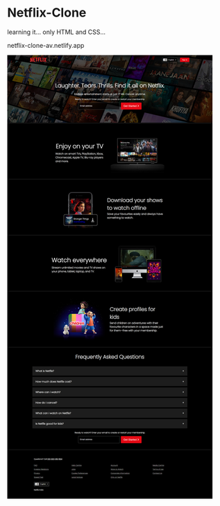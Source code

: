 # Netflix-Clone
learning it...
only HTML and CSS...

netflix-clone-av.netlify.app


![netflix-frontend-clone](./images/screencapture-netflix-clone-av-netlify-app-2023-11-19-02_10_15.png)
